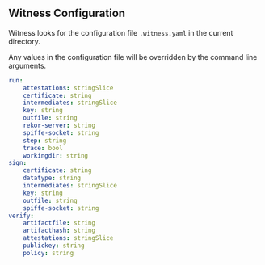 ## Witness Configuration

Witness looks for the configuration file `.witness.yaml` in the current directory.

Any values in the configuration file will be overridden by the command line arguments.

```yaml
run:
    attestations: stringSlice
    certificate: string
    intermediates: stringSlice
    key: string
    outfile: string
    rekor-server: string
    spiffe-socket: string
    step: string
    trace: bool
    workingdir: string
sign:
    certificate: string
    datatype: string
    intermediates: stringSlice
    key: string
    outfile: string
    spiffe-socket: string
verify:
    artifactfile: string
    artifacthash: string
    attestations: stringSlice
    publickey: string
    policy: string
```